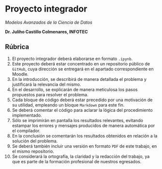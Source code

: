 # Proyecto integrador

*Modelos Avanzados de la Ciencia de Datos*

**Dr. Juliho Castillo Colmenares, INFOTEC**

## Rúbrica

1.   El proyecto integrador deberá elaborarse en formato `.ipynb`. 
2.   Este proyecto deberá estar concentrado en un repositorio público de `GitHub`, cuya dirección se entregará en el apartado correspondiente en Moodle. 
3.   En la introducción, se describirá de manera detallada el problema y justificará la relevancia del mismo. 
4.   En el desarrollo, se explicarán de manera meticulosa los pasos propuestos para resolver el problema.
5.   Cada bloque de código deberá estar precedido por una motivación de su utilidad, empleando un bloque  `Markdown` para este fin. 
6.   Se deberá comentar el código para aclarar la lógica del procedimiento implementado. 
7.   Sólo se imprimirán en pantalla los resultados relevantes, evitando estampar los errores y mensajes producidos de manera automática por el compilador. 
8.   En la conclusión se comentarán los resultados obtenidos en relación a la solución del problema. 
9.   Se deberá también incluir una versión en formato `PDF` de este trabajo, en el mismo repositorio. 
10.   Se considerará la ortografía, la claridad y la redacción del trabajo, ya que es parte de la formación profesional de nuestros egresados. 